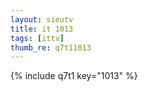 ```yaml
--- 
layout: sieutv
title: it 1013
tags: [ittv]
thumb_re: q7t11013
---
```

{% include q7t1 key="1013" %} 
